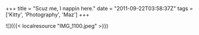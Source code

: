 +++
title = "Scuz me, I nappin here."
date = "2011-09-22T03:58:37Z"
tags = ['Kitty', 'Photography', 'Maz']
+++

![]({{< localresource "IMG_1100.jpeg" >}})


